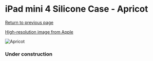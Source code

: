 # iPad mini 4 Silicone Case - Apricot

[Return to previous page](/ipad_mini4)

[High-resolution image from Apple](https://store.storeimages.cdn-apple.com/8756/as-images.apple.com/is/MM3N2?wid=4500&hei=4500&fmt=png)

<div style="width: 384px"><img src="/everysource/MM3N2.png" alt="Apricot"></div>

### Under construction
